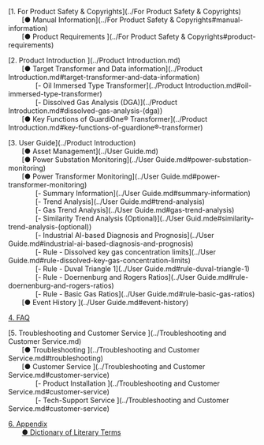 

[1. For Product Safety & Copyrights](../For Product Safety & Copyrights)  
&nbsp;&nbsp;&nbsp;&nbsp;&nbsp;&nbsp;&nbsp;[● Manual Information](../For Product Safety & Copyrights#manual-information)  
&nbsp;&nbsp;&nbsp;&nbsp;&nbsp;&nbsp;&nbsp;[● Product Requirements ](../For Product Safety & Copyrights#product-requirements) 

[2. Product Introduction ](../Product Introduction.md)  
&nbsp;&nbsp;&nbsp;&nbsp;&nbsp;&nbsp;&nbsp;[● Target Transformer and Data information](../Product Introduction.md#target-transformer-and-data-information)  
&nbsp;&nbsp;&nbsp;&nbsp;&nbsp;&nbsp;&nbsp;&nbsp;&nbsp;&nbsp;&nbsp;&nbsp;&nbsp;&nbsp;[- Oil Immersed Type Transformer](../Product Introduction.md#oil-immersed-type-transformer)   
&nbsp;&nbsp;&nbsp;&nbsp;&nbsp;&nbsp;&nbsp;&nbsp;&nbsp;&nbsp;&nbsp;&nbsp;&nbsp;&nbsp;[- Dissolved Gas Analysis (DGA)](../Product Introduction.md#dissolved-gas-analysis-(dga))   
&nbsp;&nbsp;&nbsp;&nbsp;&nbsp;&nbsp;&nbsp;[● Key Functions of GuardiOne® Transformer](../Product Introduction.md#key-functions-of-guardione®-transformer) 

[3. User Guide](../Product Introduction)  
&nbsp;&nbsp;&nbsp;&nbsp;&nbsp;&nbsp;&nbsp;[● Asset Management](../User Guide.md)  
&nbsp;&nbsp;&nbsp;&nbsp;&nbsp;&nbsp;&nbsp;[● Power Substation Monitoring](../User Guide.md#power-substation-monitoring)  
&nbsp;&nbsp;&nbsp;&nbsp;&nbsp;&nbsp;&nbsp;[● Power Transformer Monitoring](../User Guide.md#power-transformer-monitoring)  
&nbsp;&nbsp;&nbsp;&nbsp;&nbsp;&nbsp;&nbsp;&nbsp;&nbsp;&nbsp;&nbsp;&nbsp;&nbsp;&nbsp;[- Summary Information](../User Guide.md#summary-information)  
&nbsp;&nbsp;&nbsp;&nbsp;&nbsp;&nbsp;&nbsp;&nbsp;&nbsp;&nbsp;&nbsp;&nbsp;&nbsp;&nbsp;[- Trend Analysis](../User Guide.md#trend-analysis)    
&nbsp;&nbsp;&nbsp;&nbsp;&nbsp;&nbsp;&nbsp;&nbsp;&nbsp;&nbsp;&nbsp;&nbsp;&nbsp;&nbsp;[- Gas Trend Analysis](../User Guide.md#gas-trend-analysis)   
&nbsp;&nbsp;&nbsp;&nbsp;&nbsp;&nbsp;&nbsp;&nbsp;&nbsp;&nbsp;&nbsp;&nbsp;&nbsp;&nbsp;[- Similarity Trend Analysis (Optional)](../User Guid.mde#similarity-trend-analysis-(optional))  
&nbsp;&nbsp;&nbsp;&nbsp;&nbsp;&nbsp;&nbsp;&nbsp;&nbsp;&nbsp;&nbsp;&nbsp;&nbsp;&nbsp;[- Industrial AI-based Diagnosis and Prognosis](../User Guide.md#industrial-ai-based-diagnosis-and-prognosis)    
&nbsp;&nbsp;&nbsp;&nbsp;&nbsp;&nbsp;&nbsp;&nbsp;&nbsp;&nbsp;&nbsp;&nbsp;&nbsp;&nbsp;[- Rule - Dissolved key gas concentration limits](../User Guide.md#rule-dissolved-key-gas-concentration-limits)    
&nbsp;&nbsp;&nbsp;&nbsp;&nbsp;&nbsp;&nbsp;&nbsp;&nbsp;&nbsp;&nbsp;&nbsp;&nbsp;&nbsp;[- Rule - Duval Triangle 1](../User Guide.md#rule-duval-triangle-1)    
&nbsp;&nbsp;&nbsp;&nbsp;&nbsp;&nbsp;&nbsp;&nbsp;&nbsp;&nbsp;&nbsp;&nbsp;&nbsp;&nbsp;[- Rule - Doernenburg and Rogers Ratios](../User Guide.md#rule-doernenburg-and-rogers-ratios)    
&nbsp;&nbsp;&nbsp;&nbsp;&nbsp;&nbsp;&nbsp;&nbsp;&nbsp;&nbsp;&nbsp;&nbsp;&nbsp;&nbsp;[- Rule - Basic Gas Ratios](../User Guide.md#rule-basic-gas-ratios)    
&nbsp;&nbsp;&nbsp;&nbsp;&nbsp;&nbsp;&nbsp;[● Event History ](../User Guide.md#event-history)  
  
[4. FAQ](../FAQ.md)  

[5. Troubleshooting and Customer Service ](../Troubleshooting and Customer Service.md)  
&nbsp;&nbsp;&nbsp;&nbsp;&nbsp;&nbsp;&nbsp;[● Troubleshooting ](../Troubleshooting and Customer Service.md#troubleshooting)  
&nbsp;&nbsp;&nbsp;&nbsp;&nbsp;&nbsp;&nbsp;[● Customer Service ](../Troubleshooting and Customer Service.md#customer-service)  
&nbsp;&nbsp;&nbsp;&nbsp;&nbsp;&nbsp;&nbsp;&nbsp;&nbsp;&nbsp;&nbsp;&nbsp;&nbsp;&nbsp;[- Product Installation ](../Troubleshooting and Customer Service.md#customer-service)    
&nbsp;&nbsp;&nbsp;&nbsp;&nbsp;&nbsp;&nbsp;&nbsp;&nbsp;&nbsp;&nbsp;&nbsp;&nbsp;&nbsp;[- Tech-Support Service ](../Troubleshooting and Customer Service.md#customer-service)    

[6. Appendix](../Appendix.md)  
&nbsp;&nbsp;&nbsp;&nbsp;&nbsp;&nbsp;&nbsp;[● Dictionary of Literary Terms ](../Appendix.md#dictionary-of-literary-terms) 
